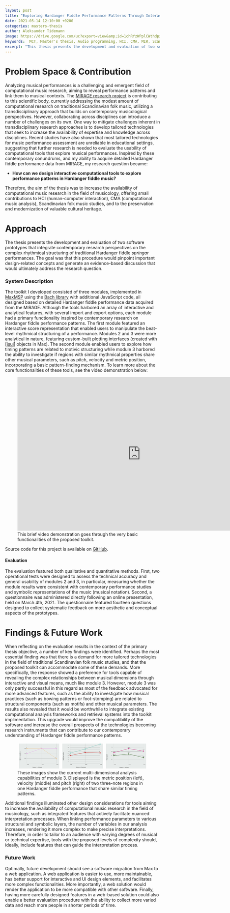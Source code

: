 ```yaml
---
layout: post
title: "Exploring Hardanger Fiddle Performance Patterns Through Interactive Computational Tools"
date: 2021-05-14 12:10:00 +0200
categories: masters-thesis
author: Aleksander Tidemann
image: https://drive.google.com/uc?export=view&amp;id=1chRYzWPplCWthdpzvY1AgIRPmHMPE-qD
keywords:  MCT, Master's thesis, Audio programming, HCI, CMA, MIR, Scandinavian folk music studies
excerpt: "This thesis presents the development and evaluation of two software applications that integrate contemporary research perspectives on the complex rhythmical structuring of Hardanger fiddle springar performances, in collaboration with the MIRAGE research project."
---
```


# Problem Space & Contribution
Analyzing musical performances is a challenging and emergent field of computational music research, aiming to reveal performance patterns and link them to musical contexts. The [MIRAGE research project](https://www.uio.no/ritmo/english/projects/mirage/) is contributing to this scientific body, currently addressing the modest amount of computational research on traditional Scandinavian folk music, utilizing a transdisciplinary approach that builds on contemporary musicological perspectives. However, collaborating across disciplines can introduce a number of challenges on its own. One way to mitigate challenges inherent in transdisciplinary research approaches is to develop tailored technologies that seek to increase the availability of expertise and knowledge across disciplines. Recent studies have also shown that most tailored technologies for music performance assessment are unreliable in educational settings, suggesting that further research is needed to evaluate the usability of computational tools that explore musical performances. Inspired by these contemporary conundrums, and my ability to acquire detailed Hardanger fiddle performance data from MIRAGE, my research question became:

* **How can we design interactive computational tools to explore performance patterns in Hardanger fiddle music?**

Therefore, the aim of the thesis was to increase the availability of computational music research in the field of musicology, offering small contributions to HCI (human-computer interaction), CMA (computational music analysis), Scandinavian folk music studies, and to the preservation and modernization of valuable cultural heritage.

# Approach
The thesis presents the development and evaluation of two software prototypes that integrate contemporary research perspectives on the complex rhythmical structuring of traditional Hardanger fiddle *springar* performances. The goal was that this procedure would pinpoint important design-related concepts and generate an evidence-based discussion that would ultimately address the research question.

### System Description
The toolkit I developed consisted of three modules, implemented in [MaxMSP](https://cycling74.com/) using the [Bach library](https://www.bachproject.net/) with additional JavaScript code, all designed based on detailed Hardanger fiddle performance data acquired from the MIRAGE. Although the tools harbored an array of interactive and analytical features, with several import and export options, each module had a primary functionality inspired by contemporary research on Hardanger fiddle performance patterns. The first module featured an interactive score representation that enabled users to manipulate the beat-level rhythmical structuring of a performance. Modules 2 and 3 were more analytical in nature, featuring custom-built plotting interfaces (created with [[jsui](https://docs.cycling74.com/max7/refpages/jsui)] objects in Max). The second module enabled users to explore how timing patterns are related to motivic structuring while module 3 harbored the ability to investigate if regions with similar rhythmical properties share other musical parameters, such as pitch, velocity and metric position, incorporating a basic pattern-finding mechanism. To learn more about the core functionalities of these tools, see the video demonstration below:

<figure style="float: none">
  <iframe width="800" height="500"
      src="https://www.youtube.com/embed/fMtfsBs5QBw"
      title="YouTube video player"
      frameborder="0"
      allow="accelerometer;
      100%play;
      clipboard-write;
      encrypted-media;
      gyroscope;
      picture-in-picture"
      allowfullscreen>
    </iframe>
  <figcaption>This brief video demonstration goes through the very basic functionalities of the proposed toolkit.
</figcaption>
</figure>

Source code for this project is available on [GitHub](https://github.com/AleksanderTidemann/hardanger-fiddle-performance-analysis).

#### Evaluation
The evaluation featured both qualitative and quantitative methods. First, two operational tests were designed to assess the technical accuracy and general usability of modules 2 and 3, in particular, measuring whether the module results were consistent with contemporary performance studies and symbolic representations of the music (musical notation). Second, a questionnaire was administered directly following an online presentation, held on March 4th, 2021. The questionnaire featured fourteen questions designed to collect systematic feedback on more aesthetic and conceptual aspects of the prototypes.

# Findings & Future Work
When reflecting on the evaluation results in the context of the primary thesis objective, a number of key findings were identified. Perhaps the most essential finding was that there is a demand for more tailored technologies in the field of traditional Scandinavian folk music studies, and that the proposed toolkit can accommodate some of these demands. More specifically, the response showed a preference for tools capable of revealing the complex relationships between musical dimensions through interactive and visual means, much like module 3. However, module 3 was only partly successful in this regard as most of the feedback advocated for more advanced features, such as the ability to investigate how musical practices (such as bowing patterns or foot-stomping) are related to structural components (such as motifs) and other musical parameters. The results also revealed that it would be worthwhile to integrate existing computational analysis frameworks and retrieval systems into the toolkit implimentation. This upgrade would improve the compatibility of the software and increase the overall prospects of the technologies becoming research instruments that can contribute to our contemporary understanding of Hardanger fiddle performance patterns.

<figure>
  <div style="display:flex;">
    <div style="display:flex; padding:5px;">
      <img src="/assets/image/2021_05_19_aleksati_metricposition.jpg" width="100%"/>
    </div>
    <div style="display:flex; padding:5px;">
      <img src="/assets/image/2021_05_19_aleksati_midivelocity.jpg" width="100%"/>
    </div>
    <div style="display:flex; padding:5px;">
      <img src="/assets/image/2021_05_19_aleksati_pitch.jpg" width="100%"/>
    </div>
  </div>
  <figcaption> These images show the current multi-dimensional analysis capabilities of module 3. Displayed is the metric position (left), velocity (middle) and pitch (right) of two three-note regions in one Hardanger fiddle performance that share similar timing patterns.</figcaption>
</figure>

Additional findings illuminated other design considerations for tools aiming to increase the availability of computational music research in the field of musicology, such as integrated features that actively facilitate nuanced interpretation processes. When linking performance parameters to various structural and symbolic layers, the number of variables in our analysis increases, rendering it more complex to make precise interpretations. Therefore, in order to tailor to an audience with varying degrees of musical or technical expertise, tools with the proposed levels of complexity should, ideally, include features that can guide the interpretation process.


### Future Work
Optimally, future development should see a software migration from Max to a web application. A web application is easier to use, more maintainable, has better support for interactive and UI design elements, and facilitates more complex functionalities. More importantly, a web solution would render the application to be more compatible with other software. Finally, having more carefully designed features in a web-based solution could also enable a better evaluation procedure with the ability to collect more varied data and reach more people in shorter periods of time.

